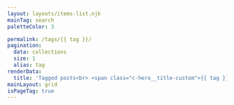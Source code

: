 ```yaml
---
layout: layouts/items-list.njk
mainTag: search
paletteColor: 3

permalink: /tags/{{ tag }}/
pagination:
  data: collections
  size: 1
  alias: tag
renderData:
  title: 'Tagged posts<br> <span class="c-hero__title-custom">{{ tag }}</span>'
mainLayout: grid
isPageTag: true
---
```

